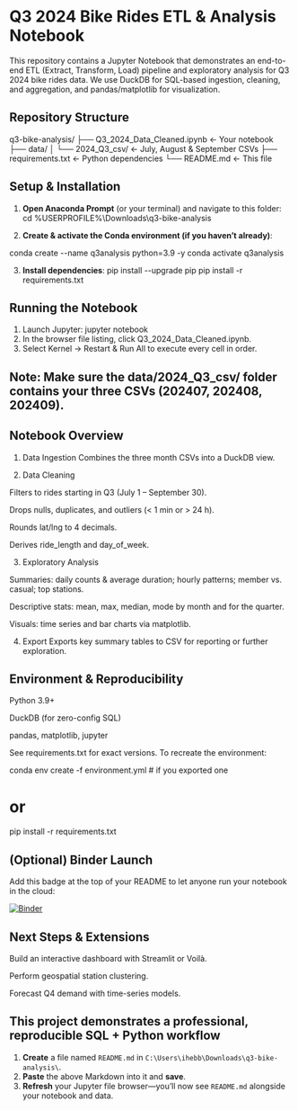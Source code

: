# Q3 2024 Bike Rides ETL & Analysis Notebook

This repository contains a Jupyter Notebook that demonstrates an end-to-end ETL (Extract, Transform, Load) pipeline and exploratory analysis for Q3 2024 bike rides data. We use DuckDB for SQL-based ingestion, cleaning, and aggregation, and pandas/matplotlib for visualization.

## Repository Structure

q3-bike-analysis/
├── Q3_2024_Data_Cleaned.ipynb ← Your notebook
├── data/
│ └── 2024_Q3_csv/ ← July, August & September CSVs
├── requirements.txt ← Python dependencies
└── README.md ← This file

## Setup & Installation

1. **Open Anaconda Prompt** (or your terminal) and navigate to this folder:
   cd %USERPROFILE%\Downloads\q3-bike-analysis
   
2. **Create & activate the Conda environment (if you haven’t already)**:

conda create --name q3analysis python=3.9 -y
conda activate q3analysis

3. **Install dependencies**:
pip install --upgrade pip
pip install -r requirements.txt

## Running the Notebook
1. Launch Jupyter:
jupyter notebook
2. In the browser file listing, click Q3_2024_Data_Cleaned.ipynb.
3. Select Kernel → Restart & Run All to execute every cell in order.

## Note: Make sure the data/2024_Q3_csv/ folder contains your three CSVs (202407, 202408, 202409).

## Notebook Overview

1. Data Ingestion
Combines the three month CSVs into a DuckDB view.

2. Data Cleaning

Filters to rides starting in Q3 (July 1 – September 30).

Drops nulls, duplicates, and outliers (< 1 min or > 24 h).

Rounds lat/lng to 4 decimals.

Derives ride_length and day_of_week.

3. Exploratory Analysis

Summaries: daily counts & average duration; hourly patterns; member vs. casual; top stations.

Descriptive stats: mean, max, median, mode by month and for the quarter.

Visuals: time series and bar charts via matplotlib.

4. Export
Exports key summary tables to CSV for reporting or further exploration.

## Environment & Reproducibility

Python 3.9+

DuckDB (for zero-config SQL)

pandas, matplotlib, jupyter

See requirements.txt for exact versions. To recreate the environment:

conda env create -f environment.yml   # if you exported one
# or
pip install -r requirements.txt

## (Optional) Binder Launch 
Add this badge at the top of your README to let anyone run your notebook in the cloud:

[![Binder](https://mybinder.org/badge_logo.svg)](https://mybinder.org/v2/gh/your-username/q3-bike-analysis/main)

## Next Steps & Extensions

Build an interactive dashboard with Streamlit or Voilà.

Perform geospatial station clustering.

Forecast Q4 demand with time-series models.

## This project demonstrates a professional, reproducible SQL + Python workflow
1. **Create** a file named `README.md` in `C:\Users\ihebb\Downloads\q3-bike-analysis\`.  
2. **Paste** the above Markdown into it and **save**.  
3. **Refresh** your Jupyter file browser—you’ll now see `README.md` alongside your notebook and data.
